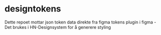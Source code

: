 # designtokens

Dette repoet mottar json token data direkte fra figma tokens plugin i figma - Det brukes i HN-Designsystem for å generere styling
